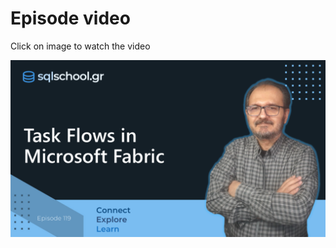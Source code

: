 # Episode video

Click on image to watch the video

[![Watch the video](./ytimage.png)](https://youtu.be/OE9p7GKlWzQ)

